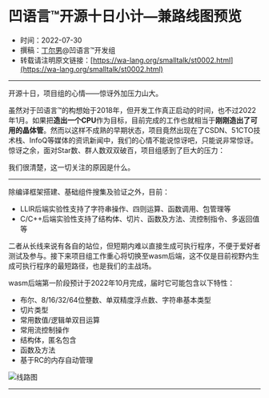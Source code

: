 # 凹语言™开源十日小计—兼路线图预览

- 时间：2022-07-30
- 撰稿：[丁尔男](https://github.com/3dgen)@凹语言™开发组
- 转载请注明原文链接：[https://wa-lang.org/smalltalk/st0002.html](https://wa-lang.org/smalltalk/st0002.html)

---

开源十日，项目组的心情——惊讶外加压力山大。

虽然对于凹语言™的构想始于2018年，但开发工作真正启动的时间，也不过2022年1月。如果把**造出一个CPU**作为目标，目前完成的工作也就相当于**刚刚造出了可用的晶体管**。然而以这样不成熟的早期状态，项目竟然出现在了CSDN、51CTO技术栈、InfoQ等媒体的资讯新闻中，我们的心情不能说惊讶吧，只能说非常惊讶。惊讶之余，面对Star数、群人数双双破百，项目组感到了巨大的压力：

我们很清楚，这一切关注的原因是什么。

---

除编译框架搭建、基础组件搜集及验证之外，目前：

- LLIR后端实验性支持了字符串操作、四则运算、函数调用、包管理等
- C/C++后端实验性支持了结构体、切片、函数及方法、流控制指令、多返回值等

二者从长线来说有各自的站位，但短期内难以直接生成可执行程序，不便于爱好者测试及参与。接下来项目组工作重心将切换至wasm后端，这不仅是目前视野内生成可执行程序的最短路径，也是我们的主战场。

wasm后端第一阶段预计于2022年10月完成，届时它可能包含以下特性：

- 布尔、8/16/32/64位整数、单双精度浮点数、字符串基本类型
- 切片类型
- 常用数值/逻辑单双目运算
- 常用流控制操作
- 结构体，匿名包含
- 函数及方法
- 基于RC的内存自动管理


![线路图](/st0002-01.png)

---

